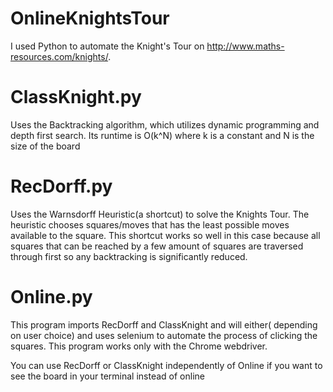 # OnlineKnightsTour
I used Python to automate the Knight's Tour on http://www.maths-resources.com/knights/.
# ClassKnight.py
Uses the Backtracking algorithm, which utilizes dynamic programming and depth first search. Its runtime is O(k^N) where k is a constant and N is the size of the board
# RecDorff.py
Uses the Warnsdorff Heuristic(a shortcut) to solve the Knights Tour. The heuristic chooses squares/moves that has the least possible moves available to the square. This shortcut works so well in this case because all squares that can be reached by a few amount of squares are traversed through first so any backtracking is significantly reduced.
# Online.py
This program imports RecDorff and ClassKnight and will either( depending on user choice) and uses selenium to automate the process of clicking the squares. This program works only with the Chrome webdriver. 

You can use RecDorff or ClassKnight independently of Online if you want to see the board in your terminal instead of online
